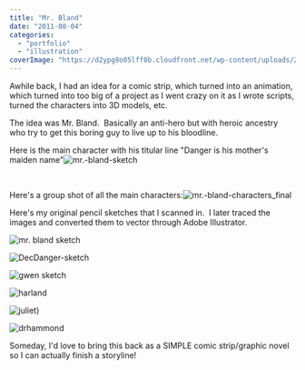 ```yaml
---
title: "Mr. Bland"
date: "2011-08-04"
categories:
  - "portfolio"
  - "illustration"
coverImage: "https://d2ypg8o05lff0b.cloudfront.net/wp-content/uploads/2011/08/mr.-bland-sketch.jpg"
---
```


Awhile back, I had an idea for a comic strip, which turned into an animation, which turned into too big of a project as I went crazy on it as I wrote scripts, turned the characters into 3D models, etc.

The idea was Mr. Bland.  Basically an anti-hero but with heroic ancestry who try to get this boring guy to live up to his bloodline.

Here is the main character with his titular line "Danger is his mother's maiden name"![mr.-bland-sketch](https://d2ypg8o05lff0b.cloudfront.net/wp-content/uploads/2011/08/mr.-bland-sketch.jpg)

 

Here's a group shot of all the main characters:![mr.-bland-characters_final](https://d2ypg8o05lff0b.cloudfront.net/wp-content/uploads/2011/08/mr.-bland-characters_final.jpg)

Here's my original pencil sketches that I scanned in.  I later traced the images and converted them to vector through Adobe Illustrator.

![mr. bland sketch](https://d2ypg8o05lff0b.cloudfront.net/wp-content/uploads/2011/08/mr.-bland-sketch1.jpg)

![DecDanger-sketch](https://d2ypg8o05lff0b.cloudfront.net/wp-content/uploads/2011/08/DecDanger-sketch.jpg)

![gwen sketch](https://d2ypg8o05lff0b.cloudfront.net/wp-content/uploads/2011/08/gwen-sketch.jpg)

![harland](https://d2ypg8o05lff0b.cloudfront.net/wp-content/uploads/2011/08/harland1.jpg)

![juliet)](https://d2ypg8o05lff0b.cloudfront.net/wp-content/uploads/2011/08/juliet.jpg)

![drhammond](https://d2ypg8o05lff0b.cloudfront.net/wp-content/uploads/2011/08/drhammond.jpg)

Someday, I'd love to bring this back as a SIMPLE comic strip/graphic novel so I can actually finish a storyline!
